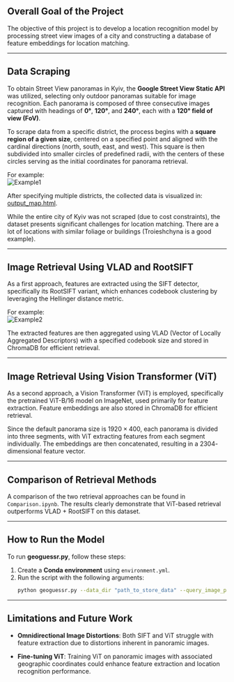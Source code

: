 <!-- ## Overall goal of a project

Design a location recognition model by processing street view images of a city and building a database of feature embeddings for location matching. 

## Data Scraping

To obtain Street View panoramas in Kyiv, the Google Street View Static API was used. Only outdoor panoramas were selected for image recognition. Three consecutive images to form a panorama were retrieved, typically with headings of 0°, 120°, and 240°, and a field of view (FoV) of 120°. To scrape data from specific district, I start with a square of a given size centered on a specific point, aligned with cardinal directions (north, south, east, and west).

This square is then subdivided into smaller circles with defined radii, and the centers of these circles serve as the coordinates for the initial panorama search. For example:

![Example1](https://github.com/user-attachments/assets/58eff5fb-642c-444d-99aa-3e5b635a8227)

After specifying several districts we have the following map:
[output_map.html](assets/output_map.html). Altough we haven't scraped all Kyiv (it would be at cost:)), the data is quite challanging for location matching. There are lot of location with simmilar foliage or builduings(Troieshchyna is a good example).  

###  Image retrieval using VLAD and RootSIFT
As for the first approach we would use features extracted from the images using the SIFT detector. Specifically, I use the RootSIFT variant, which improves codebook clustering by leveraging the Hellinger distance metric. For example:

![Example2](https://github.com/user-attachments/assets/29c4b8fa-ddd2-4b7b-8c2e-8986e033a62c)


Next, I aggregate the features of each image using VLAD with a specified codebook size and store them in ChromaDB for later retrieval.


### Image retrieval using ViT
As for the second approach I have used vision transformer, mainly pretrained vit_b_16 on imagenet. It was primarely used for feature extraction, resulting in $768$ dimensional vector. Because default panorama size is $1920 \times 400$ I divided it into three parts, used ViT for feature extraction on each part and then concatenated embeddings. The resulting feature embedding has size of $2304$.  

### Comparison
You can see the comparison of two different retrieval methods in ```Comparison.ipynb```. From there we can clearly conclude that ViT are superior for image retrieval on this data.

### How to run
To run ```geoguessr.py``` first create conda environment using ```environment.yml```. Then you can run ```geoguessr.py``` with the following arguments: --data_dir "path_to+store_data" --query_image_path "query_image_path" --verbose.

### Limitations
The crucial limitations is distortions caused by taking omnidirectional images. This defenitely causes SIFT and ViT to extract features from  some images badly.

Also it would be interesting to fine tune ViT feature extraction on panaramic images given their coordinates.


Here’s a refined version of your explanation with improved clarity, corrections, and a more formal tone:  

--- -->

## **Overall Goal of the Project**  

The objective of this project is to develop a location recognition model by processing street view images of a city and constructing a database of feature embeddings for location matching.  

---

## **Data Scraping**  

To obtain Street View panoramas in Kyiv, the **Google Street View Static API** was utilized, selecting only outdoor panoramas suitable for image recognition. Each panorama is composed of three consecutive images captured with headings of **0°**, **120°**, and **240°**, each with a **120° field of view (FoV)**.  

To scrape data from a specific district, the process begins with a **square region of a given size**, centered on a specified point and aligned with the cardinal directions (north, south, east, and west). This square is then subdivided into smaller circles of predefined radii, with the centers of these circles serving as the initial coordinates for panorama retrieval.  

For example:  
![Example1](https://github.com/user-attachments/assets/58eff5fb-642c-444d-99aa-3e5b635a8227)  

After specifying multiple districts, the collected data is visualized in:  
[output_map.html](assets/output_map.html).  

While the entire city of Kyiv was not scraped (due to cost constraints), the dataset presents significant challenges for location matching. There are a lot of locations with similar foliage or buildings (Troieshchyna is a good example).

---

## **Image Retrieval Using VLAD and RootSIFT**  

As a first approach, features are extracted using the SIFT detector, specifically its RootSIFT variant, which enhances codebook clustering by leveraging the Hellinger distance metric.  

For example:  
![Example2](https://github.com/user-attachments/assets/29c4b8fa-ddd2-4b7b-8c2e-8986e033a62c)  

The extracted features are then aggregated using VLAD (Vector of Locally Aggregated Descriptors) with a specified codebook size and stored in ChromaDB for efficient retrieval.  

---

## **Image Retrieval Using Vision Transformer (ViT)**  

As a second approach, a Vision Transformer (ViT) is employed, specifically the pretrained ViT-B/16 model on ImageNet, used primarily for feature extraction. Feature embeddings are also stored in ChromaDB for efficient retrieval.

Since the default panorama size is $1920 \times 400$, each panorama is divided into three segments, with ViT extracting features from each segment individually. The embeddings are then concatenated, resulting in a $2304$-dimensional feature vector.  

---

## **Comparison of Retrieval Methods**  

A comparison of the two retrieval approaches can be found in ```Comparison.ipynb```. The results clearly demonstrate that ViT-based retrieval outperforms VLAD + RootSIFT on this dataset.  

---

## **How to Run the Model**  

To run **geoguessr.py**, follow these steps:  

1. Create a **Conda environment** using `environment.yml`.  
2. Run the script with the following arguments:  
   ```bash
   python geoguessr.py --data_dir "path_to_store_data" --query_image_path "query_image_path" --verbose
   ```  

---

## **Limitations and Future Work**  

- **Omnidirectional Image Distortions**: Both SIFT and ViT struggle with feature extraction due to distortions inherent in panoramic images.

- **Fine-tuning ViT**: Training ViT on panoramic images with associated geographic coordinates could enhance feature extraction and location recognition performance.  
